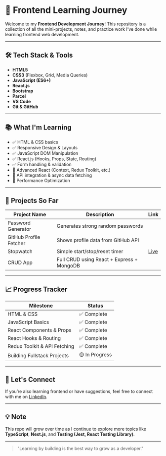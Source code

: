# 🚀 Frontend Learning Journey

Welcome to my **Frontend Development Journey**! This repository is a collection of all the mini-projects, notes, and practice work I’ve done while learning frontend web development.

---

## 🛠️ Tech Stack & Tools

- **HTML5**
- **CSS3** (Flexbox, Grid, Media Queries)
- **JavaScript (ES6+)**
- **React.js**
- **Bootstrap**
- **Parcel**
- **VS Code**
- **Git & GitHub**

---

## 📚 What I'm Learning

- ✅ HTML & CSS basics  
- ✅ Responsive Design & Layouts  
- ✅ JavaScript DOM Manipulation  
- ✅ React.js (Hooks, Props, State, Routing)  
- ✅ Form handling & validation  
- 🚧 Advanced React (Context, Redux Toolkit, etc.)  
- 🚧 API integration & async data fetching  
- 🚧 Performance Optimization

---

## 📁 Projects So Far

| Project Name            | Description                                 | Link                           |
|------------------------|---------------------------------------------|--------------------------------|
| Password Generator     | Generates strong random passwords            |         |
| GitHub Profile Fetcher | Shows profile data from GitHub API          |          |
| Stopwatch              | Simple start/stop/reset timer               | [Live](https://lovely-squirrel-db3e5c.netlify.app/)|
| CRUD App               | Full CRUD using React + Express + MongoDB   |          |

---

## 📈 Progress Tracker

| Milestone                     |   Status        |
|-------------------------------|-----------------|
| HTML & CSS                    | ✅ Complete    |
| JavaScript Basics             | ✅ Complete    |
| React Components & Props      | ✅ Complete    |
| React Hooks & Routing         | ✅ Complete    |
| Redux Toolkit & API Fetching  | ✅ Complete    |
| Building Fullstack Projects   | 🟡 In Progress |

---

## 🤝 Let's Connect

If you’re also learning frontend or have suggestions, feel free to connect with me on [LinkedIn](www.linkedin.com/in/abhay-pratap-singh-a522532a4/).

---

## 💡 Note

This repo will grow over time as I continue to explore more topics like **TypeScript**, **Next.js**, and **Testing (Jest, React Testing Library)**.

---

> "Learning by building is the best way to grow as a developer."

